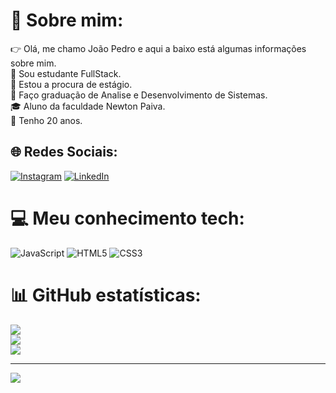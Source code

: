 # 💫 Sobre mim:
👉 Olá, me chamo João Pedro e aqui a baixo está algumas informações sobre mim.<br>🔭 Sou estudante FullStack.<br>👯 Estou a procura de estágio.<br>🌱 Faço graduação de Analise e Desenvolvimento de Sistemas.<br>🎓 Aluno da faculdade Newton Paiva.<br>🎂 Tenho 20
 anos.


## 🌐 Redes Sociais:
[![Instagram](https://img.shields.io/badge/Instagram-%23E4405F.svg?logo=Instagram&logoColor=white)](https://instagram.com/https://www.instagram.com/jp_augusto8/) [![LinkedIn](https://img.shields.io/badge/LinkedIn-%230077B5.svg?logo=linkedin&logoColor=white)](https://linkedin.com/in/https://www.linkedin.com/in/joao-pedro-bianchese-8b2402264/) 

# 💻 Meu conhecimento tech:
![JavaScript](https://img.shields.io/badge/javascript-%23323330.svg?style=flat&logo=javascript&logoColor=%23F7DF1E) ![HTML5](https://img.shields.io/badge/html5-%23E34F26.svg?style=flat&logo=html5&logoColor=white) ![CSS3](https://img.shields.io/badge/css3-%231572B6.svg?style=flat&logo=css3&logoColor=white)
# 📊 GitHub estatísticas: 
![](https://github-readme-stats.vercel.app/api?username=jpbianchese&theme=tokyonight&hide_border=false&include_all_commits=false&count_private=false)<br/>
![](https://github-readme-streak-stats.herokuapp.com/?user=jpbianchese&theme=tokyonight&hide_border=false)<br/>
![](https://github-readme-stats.vercel.app/api/top-langs/?username=jpbianchese&theme=tokyonight&hide_border=false&include_all_commits=false&count_private=false&layout=compact)

---
[![](https://visitcount.itsvg.in/api?id=jpbianchese&icon=5&color=6)](https://visitcount.itsvg.in)

<!-- Proudly created with GPRM ( https://gprm.itsvg.in ) -->